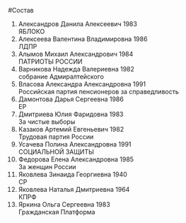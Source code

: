 #Состав
1. Александров Данила Алексеевич 1983   
    ЯБЛОКО
2. Алексеева Валентина Владимировна 1986   
    ЛДПР
3. Алымов Михаил Александрович 1984   
    ПАТРИОТЫ РОССИИ
4. Варникова Надежда Валериевна 1982   
    собрание Адмиралтейского
5. Власова Александра Александровна 1991   
    Российская партия пенсионеров за справедливость
6. Дамонтова Дарья Сергеевна 1986   
    ЕР
7. Дмитриева Юлия Фаридовна 1983   
    За чистые выборы
8. Казаков Артемий Евгеньевич 1982   
    Трудовая партия России
9. Усачева Полина Александровна 1991   
    СОЦИАЛЬНОЙ ЗАЩИТЫ
10. Федорова Елена Александровна 1985   
    За женщин России
11. Яковлева Зинаида Георгиевна 1940   
    СР
12. Яковлева Наталья Дмитриевна 1964   
    КПРФ
13. Яркина Ольга Сергеевна 1983   
    Гражданская Платформа
